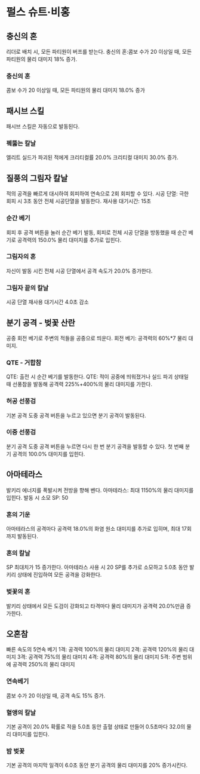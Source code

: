 # 펄스 슈트·비홍

## 충신의 혼

리더로 배치 시, 모든 파티원이 버프를 받는다.
충신의 혼:콤보 수가 20 이상일 때, 모든 파티원의 물리 대미지 18% 증가.

### 충신의 혼

콤보 수가 20 이상일 때, 모든 파티원의 물리 대미지 18.0% 증가

## 패시브 스킬

패시브 스킬은 자동으로 발동된다.

### 꿰뚫는 칼날

엘리트 실드가 파괴된 적에게 크리티컬률 20.0% 크리티컬 대미지 30.0% 증가.

## 질풍의 그림자 칼날

적의 공격을 빠르게 대시하여 회피하여 연속으로 2회 회피할 수 있다.
시공 단열: 극한 회피 시 3초 동안 전체 시공단열을 발동한다. 재사용 대기시간: 15초

### 순간 베기

회피 후 공격 버튼을 눌러 순간 베기 발동, 회피로 전체 시공 단열을 방동했을 때 순간 베기로 공격력의 150.0% 물리 대미지를 추가로 입힌다.

### 그림자의 혼

자신이 발동 시킨 전체 시공 단열에서 공격 속도가 20.0% 증가한다.

### 그림자 끝의 칼날

시공 단열 재사용 대기시간 4.0초 감소

## 분기 공격 - 벚꽃 산란

공중 회전 베기로 주변의 적들을 공중으로 띄운다.
회전 베기: 공격력의 60%\*7 물리 대미지.

### QTE - 거합참

QTE: 출전 시 순간 베기를 발동한다. QTE: 적이 공중에 띄워졌거나 실드 파괴 상태일 때 선풍참을 발동해 공격력 225%+400%의 물리 대미지를 가한다.

### 허공 선풍검

기본 공격 도중 공격 버튼을 누르고 있으면 분기 공격이 발동된다.

### 이중 선풍검

분기 공격 도중 공격 버튼을 누르면 다시 한 번 분기 공격을 발동할 수 있다. 첫 번째 분기 공격의 100.0% 대미지를 입힌다.

## 아마테라스

발키리 에너지를 폭발시켜 전방을 향해 벤다.
아마테라스: 최대 1150%의 물리 대미지를 입힌다.
발동 시 소모 SP: 50

### 혼의 기운

아마테라스의 공격마다 공격력 18.0%의 화염 원소 대미지를 추가로 입히며, 최대 17회까지 발동된다.

### 혼의 칼날

SP 최대치가 15 증가한다. 아마테라스 사용 시 20 SP를 추가로 소모하고 5.0초 동안 발키리 상태에 진입하여 모든 공격을 강화한다.

### 벚꽃의 혼

발키리 상태에서 모든 도검이 강화되고 타격마다 물리 대미지가 공격력 20.0%만큼 증가한다.

## 오혼참

빠른 속도의 5연속 베기
1격: 공격력 100%의 물리 대미지
2격: 공격력 120%의 물리 대미지
3격: 공격력 75%의 물리 대미지
4격: 공격력 80%의 물리 대미지
5격: 주변 범위에 공격력 250%의 물리 대미지

### 연속베기

콤보 수가 20 이상일 때, 공격 속도 15% 증가.

### 혈앵의 칼날

기본 공격이 20.0% 확률로 적을 5.0초 동안 출혈 상태로 만들어 0.5초마다 32.0의 물리 대미지를 입힌다.

### 밤 벚꽃

기본 공격의 마지막 일격이 6.0초 동안 분기 공격의 물리 대미지를 20% 증가시킨다.
